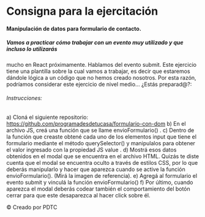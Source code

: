 # Consigna para la ejercitación
#### Manipulación de datos para formulario de contacto.
##### Vamos a practicar cómo trabajar con un evento muy utilizado y que incluso lo utilizarás
mucho en React próximamente. Hablamos del evento submit.
Este ejercicio tiene una plantilla sobre la cual vamos a trabajar, es decir que
estaremos dándole lógica a un código que no hemos creado nosotros. Por esta razón,
podríamos considerar este ejercicio de nivel medio... ¿Estás preparad@?:

###### Instrucciones:
a) Cloná el siguiente repositorio:
https://github.com/programadesdetucasa/formulario-con-dom
b) En el archivo JS, creá una función que se llame envioFormulario() .
c) Dentro de la función que creaste obtené cada uno de los elementos input que
tiene el formulario mediante el método querySelector() y manipulalos para
obtener el valor ingresado con la propiedad JS value .
d) Mostrá esos datos obtenidos en el modal que se encuentra en el archivo HTML.
Quizás te diste cuenta que el modal se encuentra oculto a través de estilos
CSS, por lo que deberás manipularlo y hacer que aparezca cuando se active
la función envioFormulario(). (Mirá la imagen de referencia).
e) Agregá al formulario el evento submit y vinculá la función envioFormulario()
f) Por último, cuando aparezca el modal deberás codear también el
comportamiento del botón cerrar para que este desaparezca al hacer click
sobre él.


© Creado por PDTC
